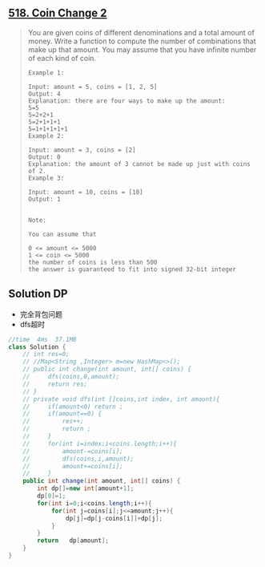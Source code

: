 ## [518. Coin Change 2](https://leetcode-cn.com/problems/coin-change-2/)

> You are given coins of different denominations and a total amount of money. Write a function to compute the number of combinations that make up that amount. You may assume that you have infinite number of each kind of coin.
>
>  
>
> ```
> Example 1:
> 
> Input: amount = 5, coins = [1, 2, 5]
> Output: 4
> Explanation: there are four ways to make up the amount:
> 5=5
> 5=2+2+1
> 5=2+1+1+1
> 5=1+1+1+1+1
> Example 2:
> 
> Input: amount = 3, coins = [2]
> Output: 0
> Explanation: the amount of 3 cannot be made up just with coins of 2.
> Example 3:
> 
> Input: amount = 10, coins = [10] 
> Output: 1
> 
> 
> Note:
> 
> You can assume that
> 
> 0 <= amount <= 5000
> 1 <= coin <= 5000
> the number of coins is less than 500
> the answer is guaranteed to fit into signed 32-bit integer
> ```

## Solution DP

* 完全背包问题
* dfs超时

```java
//time  4ms  37.1MB
class Solution {
    // int res=0;
    // //Map<String ,Integer> m=new HashMap<>();
    // public int change(int amount, int[] coins) {
    //     dfs(coins,0,amount);
    //     return res;
    // }
    // private void dfs(int []coins,int index, int amount){
    //     if(amount<0) return ;
    //     if(amount==0) {
    //         res++;
    //         return ;
    //     }
    //     for(int i=index;i<coins.length;i++){
    //         amount-=coins[i];
    //         dfs(coins,i,amount);
    //         amount+=coins[i];
    //     }
    public int change(int amount, int[] coins) {
        int dp[]=new int[amount+1];
        dp[0]=1;
        for(int i=0;i<coins.length;i++){
            for(int j=coins[i];j<=amount;j++){
                dp[j]=dp[j-coins[i]]+dp[j];
            }
        }
        return   dp[amount];
    }
}
```

